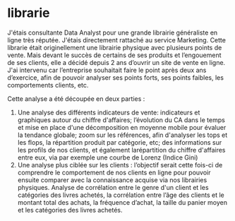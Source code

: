 # librarie
J'étais consultante Data Analyst pour une grande librairie généraliste en ligne très réputée. J'étais directement rattaché au service Marketing.
Cette librarie était originellement une librairie physique avec plusieurs points de vente. Mais devant le succès de certains de ses produits et
l’engouement de ses clients, elle a décidé depuis 2 ans d’ouvrir un site de vente en ligne. J'ai intervenu car l’entreprise souhaitait faire le
point après deux ans d’exercice, afin de pouvoir analyser ses points forts, ses points faibles, les comportements clients, etc.

Cette analyse a été découpée en deux parties :

1) Une analyse des différents indicateurs de vente: indicateurs et graphiques autour du chiffre d'affaires; l’évolution du CA dans le temps et 
mise en place d'une décomposition en moyenne mobile pour évaluer la tendance globale; zoom sur les références, afin d'analyser les tops et les
flops, la répartition produit par catégorie, etc; des informations sur les profils de nos clients, et également larépartition du chiffre 
d'affaires entre eux, via par exemple une courbe de Lorenz (Indice Gini)
2) Une analyse plus ciblée sur les clients : l’objectif serait cette fois-ci de comprendre le comportement de nos clients en ligne pour pouvoir ensuite comparer avec la connaissance acquise via nos librairies physiques. Analyse de corrélation entre le genre d'un client et les catégories des livres achetés, la corrélation entre l’âge des clients et le montant total des achats, la fréquence d’achat, la taille du panier moyen et les catégories des livres achetés.
